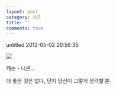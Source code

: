 ```yaml
---
layout: post
category: 사진
title: ''
comments: true
---
```

untitled
2012-05-02 20:56:35


  

![][link0]

  

캐논 - 니콘...

  

더 좋은 것은 없다, 단지 당신이 그렇게 생각할 뿐.


[link0]:https://t1.daumcdn.net/cfile/tistory/205A99434FA120B505
